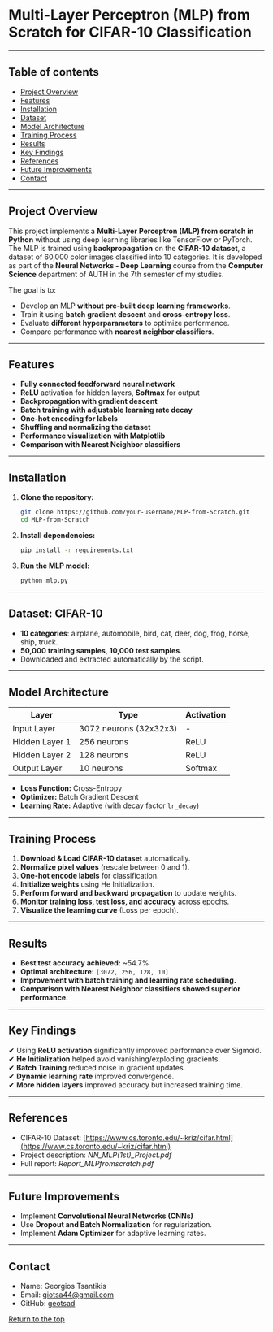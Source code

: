# Multi-Layer Perceptron (MLP) from Scratch for CIFAR-10 Classification

---

## Table of contents
- [Project Overview](#project-overview)
- [Features](#features)
- [Installation](#installation)
- [Dataset](#dataset)
- [Model Architecture](#model-architecture)
- [Training Process](#training-process) 
- [Results](#results)
- [Key Findings](#key-findings)
- [References](#References)
- [Future Improvements](#future-improvements)
- [Contact](#contact)

---

## Project Overview
This project implements a **Multi-Layer Perceptron (MLP) from scratch in Python** without using deep learning libraries like TensorFlow or PyTorch. The MLP is trained using **backpropagation** on the **CIFAR-10 dataset**, a dataset of 60,000 color images classified into 10 categories. It is developed as part of the **Neural Networks - Deep Learning** 
course from the **Computer Science** department of AUTH in the 7th semester of my studies.

The goal is to:
- Develop an MLP **without pre-built deep learning frameworks**.
- Train it using **batch gradient descent** and **cross-entropy loss**.
- Evaluate **different hyperparameters** to optimize performance.
- Compare performance with **nearest neighbor classifiers**.

---

## Features
- **Fully connected feedforward neural network**
- **ReLU** activation for hidden layers, **Softmax** for output
- **Backpropagation with gradient descent**
- **Batch training with adjustable learning rate decay**
- **One-hot encoding for labels**
- **Shuffling and normalizing the dataset**
- **Performance visualization with Matplotlib**
- **Comparison with Nearest Neighbor classifiers**

---

## Installation
1. **Clone the repository:**
   ```bash
   git clone https://github.com/your-username/MLP-from-Scratch.git
   cd MLP-from-Scratch
2. **Install dependencies:**
   ```bash
   pip install -r requirements.txt
3. **Run the MLP model:**
   ```bash
   python mlp.py

---

## Dataset: CIFAR-10
- **10 categories**: airplane, automobile, bird, cat, deer, dog, frog, horse, ship, truck.
- **50,000 training samples**, **10,000 test samples**.
- Downloaded and extracted automatically by the script.

---

## Model Architecture
| Layer | Type | Activation |
|--------|----------------|------------|
| Input Layer | 3072 neurons (32x32x3) | - |
| Hidden Layer 1 | 256 neurons | ReLU |
| Hidden Layer 2 | 128 neurons | ReLU |
| Output Layer | 10 neurons | Softmax |

- **Loss Function:** Cross-Entropy
- **Optimizer:** Batch Gradient Descent
- **Learning Rate:** Adaptive (with decay factor `lr_decay`)

---

## Training Process
1. **Download & Load CIFAR-10 dataset** automatically.
2. **Normalize pixel values** (rescale between 0 and 1).
3. **One-hot encode labels** for classification.
4. **Initialize weights** using He Initialization.
5. **Perform forward and backward propagation** to update weights.
6. **Monitor training loss, test loss, and accuracy** across epochs.
7. **Visualize the learning curve** (Loss per epoch).

---

## Results
- **Best test accuracy achieved:** ~54.7%
- **Optimal architecture:** `[3072, 256, 128, 10]`
- **Improvement with batch training and learning rate scheduling.**
- **Comparison with Nearest Neighbor classifiers showed superior performance.**

---

## Key Findings
✔ Using **ReLU activation** significantly improved performance over Sigmoid.  
✔ **He Initialization** helped avoid vanishing/exploding gradients.  
✔ **Batch Training** reduced noise in gradient updates.  
✔ **Dynamic learning rate** improved convergence.  
✔ **More hidden layers** improved accuracy but increased training time.

---

## References
- CIFAR-10 Dataset: [https://www.cs.toronto.edu/~kriz/cifar.html](https://www.cs.toronto.edu/~kriz/cifar.html)
- Project description: *NN_MLP(1st)_Project.pdf*
- Full report: *Report_MLPfromscratch.pdf*

---

## Future Improvements
- Implement **Convolutional Neural Networks (CNNs)**
- Use **Dropout and Batch Normalization** for regularization.
- Implement **Adam Optimizer** for adaptive learning rates.

---

## Contact
* Name: Georgios Tsantikis
* Email: giotsa44@gmail.com
* GitHub: [geotsad](https://github.com/geotsad)

[Return to the top](#table-of-contents)
